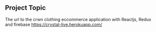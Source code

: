 ## Project Topic
The url to the crwn clothing eccommerce application with Reactjs, Redux and firebase
https://crystal-live.herokuapp.com/
